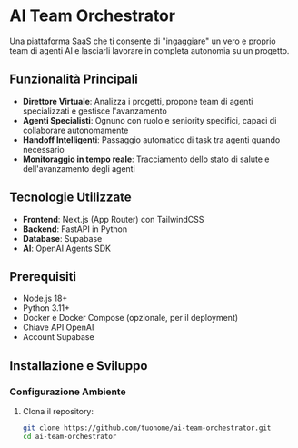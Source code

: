 # AI Team Orchestrator

Una piattaforma SaaS che ti consente di "ingaggiare" un vero e proprio team di agenti AI
e lasciarli lavorare in completa autonomia su un progetto.

## Funzionalità Principali

- **Direttore Virtuale**: Analizza i progetti, propone team di agenti specializzati e gestisce l'avanzamento
- **Agenti Specialisti**: Ognuno con ruolo e seniority specifici, capaci di collaborare autonomamente
- **Handoff Intelligenti**: Passaggio automatico di task tra agenti quando necessario
- **Monitoraggio in tempo reale**: Tracciamento dello stato di salute e dell'avanzamento degli agenti

## Tecnologie Utilizzate

- **Frontend**: Next.js (App Router) con TailwindCSS
- **Backend**: FastAPI in Python
- **Database**: Supabase
- **AI**: OpenAI Agents SDK

## Prerequisiti

- Node.js 18+
- Python 3.11+
- Docker e Docker Compose (opzionale, per il deployment)
- Chiave API OpenAI
- Account Supabase

## Installazione e Sviluppo

### Configurazione Ambiente

1. Clona il repository:
   ```bash
   git clone https://github.com/tuonome/ai-team-orchestrator.git
   cd ai-team-orchestrator
